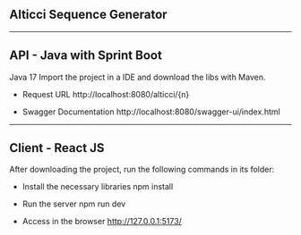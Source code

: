 
## Alticci Sequence Generator

---

## API - Java with Sprint Boot

Java 17
Import the project in a IDE and download the libs with Maven.

- Request URL
http://localhost:8080/alticci/{n}

- Swagger Documentation
http://localhost:8080/swagger-ui/index.html

---

## Client - React JS

After downloading the project, run the following commands in its folder:

- Install the necessary libraries
npm install

- Run the server
npm run dev

- Access in the browser
http://127.0.0.1:5173/
